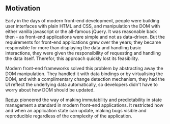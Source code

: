 ## Motivation

Early in the days of modern front-end development, people were building user interfaces with plain HTML and CSS, and manipulation the DOM with either vanilla javascript or the all-famous jQuery. It was reasonable back then - as front-end applications were simple and not as data-driven. But the requirements for front-end applications grew over the years; they became responsible for more than displaying the data and handling basic interactions, they were given the responsibility of requesting and handling the data itself. Therefor, this approach quickly lost its feasibility.

Modern front-end frameworks solved this problem by abstracting away the DOM manipulation. They handled it with data bindings or by virtualising the DOM, and with a complimentary change detection mechanism, they had the UI reflect the underlying data automatically, so developers didn't have to worry about how DOM should be updated.

[Redux](https://redux.js.org) pioneered the way of making immutability and predictability in state management a standard in modern front-end applications. It restricted how and when an application state can update, making bugs visible and reproducible regardless of the complexity of the application.
